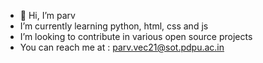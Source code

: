 - 👋 Hi, I’m parv
- I’m currently learning python, html, css and js
- I’m looking to contribute in various open source projects
- You can reach me at : parv.vec21@sot.pdpu.ac.in

<!---
vyasparv/vyasparv is a ✨ special ✨ repository because its `README.md` (this file) appears on your GitHub profile.
You can click the Preview link to take a look at your changes.
--->
